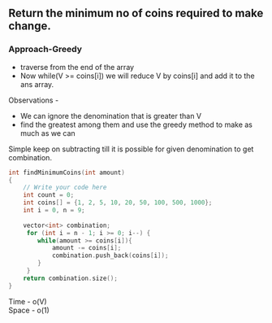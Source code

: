 ## Return the minimum no of coins required to make change.

### Approach-Greedy

- traverse from the end of the array
- Now while(V >= coins[i]) we will reduce V by coins[i] and add it to the ans array.

Observations - 
- We can ignore the denomination that is greater than V
- find the greatest among them and use the greedy method to make as much as we can 

Simple keep on subtracting till it is possible for given denomination to get combination.
```c++
int findMinimumCoins(int amount) 
{
    // Write your code here
    int count = 0;
    int coins[] = {1, 2, 5, 10, 20, 50, 100, 500, 1000};
    int i = 0, n = 9;
    
    vector<int> combination;
     for (int i = n - 1; i >= 0; i--) {
        while(amount >= coins[i]){
            amount -= coins[i];
            combination.push_back(coins[i]);
        }
     }
    return combination.size();
}

```

Time - o(V) </br>
Space - o(1)
